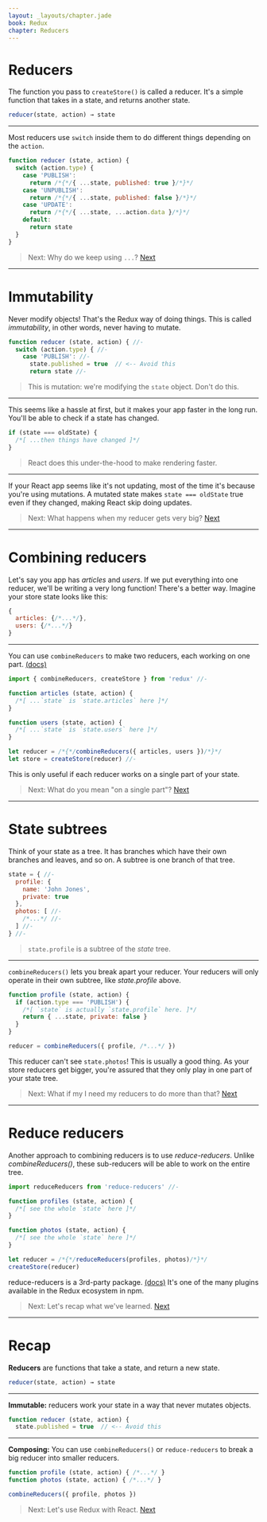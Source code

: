 ```yaml
---
layout: _layouts/chapter.jade
book: Redux
chapter: Reducers
---
```


Reducers
========

The function you pass to `createStore()` is called a reducer. It's a simple function that takes in a state, and returns another state.

```js
reducer(state, action) → state
```

---

Most reducers use `switch` inside them to do different things depending on the `action`.

```js
function reducer (state, action) {
  switch (action.type) {
    case 'PUBLISH':
      return /*{*/{ ...state, published: true }/*}*/
    case 'UNPUBLISH':
      return /*{*/{ ...state, published: false }/*}*/
    case 'UPDATE':
      return /*{*/{ ...state, ...action.data }/*}*/
    default:
      return state
  }
}
```

> Next: Why do we keep using `...`? [Next](#immutability)

* * * * * * * * * * * * * * * * * * * * * * * * * * * * * * * * * * * * * * *

Immutability
============

Never modify objects! That's the Redux way of doing things. This is called *immutability*, in other words, never having to mutate.

```js
function reducer (state, action) { //-
  switch (action.type) { //-
    case 'PUBLISH': //-
      state.published = true  // <-- Avoid this
      return state //-
```

> This is mutation: we're modifying the `state` object. Don't do this.

---

This seems like a hassle at first, but it makes your app faster in the long run. You'll be able to check if a state has changed.

```js
if (state === oldState) {
  /*[ ...then things have changed ]*/
}
```

> React does this under-the-hood to make rendering faster.

---

If your React app seems like it's not updating, most of the time it's because you're using mutations. A mutated state makes `state === oldState` true even if they changed, making React skip doing updates.

> Next: What happens when my reducer gets very big? [Next](#combining-reducers)

* * * * * * * * * * * * * * * * * * * * * * * * * * * * * * * * * * * * * * *

Combining reducers
==================

Let's say you app has *articles* and *users*. If we put everything into one reducer, we'll be writing a very long function! There's a better way. Imagine your store state looks like this:

```js
{
  articles: {/*...*/},
  users: {/*...*/}
}
```

---

You can use `combineReducers` to make two reducers, each working on one part. [(docs)](http://redux.js.org/docs/api/combineReducers.html)

```js
import { combineReducers, createStore } from 'redux' //-

function articles (state, action) {
  /*[ ...`state` is `state.articles` here ]*/
}

function users (state, action) {
  /*[ ...`state` is `state.users` here ]*/
}

let reducer = /*{*/combineReducers({ articles, users })/*}*/
let store = createStore(reducer) //-
```

This is only useful if each reducer works on a single part of your state.

> Next: What do you mean "on a single part"? [Next](#state-subtrees)

* * * * * * * * * * * * * * * * * * * * * * * * * * * * * * * * * * * * * * *

State subtrees
==============

Think of your state as a tree. It has branches which have their own branches and leaves, and so on. A subtree is one branch of that tree.

```js
state = { //-
  profile: {
    name: 'John Jones',
    private: true
  },
  photos: [ //-
    /*...*/ //-
  ] //-
} //-
```

> `state.profile` is a subtree of the *state* tree.

---

`combineReducers()` lets you break apart your reducer. Your reducers will only operate in their own subtree, like *state.profile* above.

```js
function profile (state, action) {
  if (action.type === 'PUBLISH') {
    /*[ `state` is actually `state.profile` here. ]*/
    return { ...state, private: false }
  }
}

reducer = combineReducers({ profile, /*...*/ })
```

This reducer can't see `state.photos`! This is usually a good thing. As your store reducers get bigger, you're assured that they only play in one part of your state tree.

> Next: What if my I need my reducers to do more than that? [Next](#reduce-reducers)

* * * * * * * * * * * * * * * * * * * * * * * * * * * * * * * * * * * * * * *

Reduce reducers
===============

Another approach to combining reducers is to use *reduce-reducers*. Unlike *combineReducers()*, these sub-reducers will be able to work on the entire tree.

```js
import reduceReducers from 'reduce-reducers' //-

function profiles (state, action) {
  /*[ see the whole `state` here ]*/
}

function photos (state, action) {
  /*[ see the whole `state` here ]*/
}

let reducer = /*{*/reduceReducers(profiles, photos)/*}*/
createStore(reducer)
```

reduce-reducers is a 3rd-party package. [(docs)](https://github.com/acdlite/reduce-reducers) It's one of the many plugins available in the Redux ecosystem in npm.

> Next: Let's recap what we've learned. [Next](#recap)

* * * * * * * * * * * * * * * * * * * * * * * * * * * * * * * * * * * * * * *

Recap
=====

**Reducers** are functions that take a state, and return a new state.

```js
reducer(state, action) → state
```

---

**Immutable:** reducers work your state in a way that never mutates objects.

```js
function reducer (state, action) {
  state.published = true  // <-- Avoid this
```

---

**Composing:** You can use `combineReducers()` or `reduce-reducers` to break a big reducer into smaller reducers.

```js
function profile (state, action) { /*...*/ }
function photos (state, action) { /*...*/ }

combineReducers({ profile, photos })
```

> Next: Let's use Redux with React. [Next](react.html)
